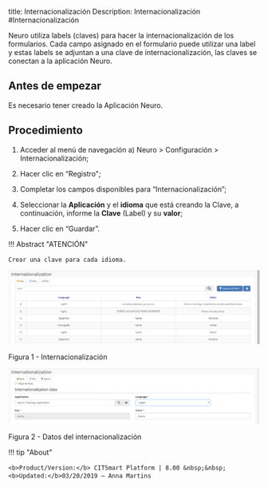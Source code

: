 title: Internacionalización
Description: Internacionalización
#Internacionalización

Neuro utiliza labels (claves) para hacer la internacionalización de los formularios. Cada campo asignado en el formulario puede utilizar una label y estas labels se adjuntan a una clave de internacionalización, las claves se conectan a la aplicación Neuro.

Antes de empezar
--------------

Es necesario tener creado la Aplicación Neuro.

Procedimiento
------------

1.  Acceder al menú de navegación a)	Neuro > Configuración > Internacionalización;

2.  Hacer clic en “Registro";

3.  Completar los campos disponibles para “Internacionalización”;

4.  Seleccionar la **Aplicación** y el **idioma** que está creando la Clave, a continuación, informe la **Clave** (Label) y su **valor**;

5.  Hacer clic en “Guardar”.


!!! Abstract "ATENCIÓN"

    Crear una clave para cada idioma.


![internationalization](images/neuro-5.png)

Figura 1 - Internacionalización


![internationalization](images/neuro-6.png)

Figura 2 - Datos del internacionalización


!!! tip "About"

    <b>Product/Version:</b> CITSmart Platform | 8.00 &nbsp;&nbsp;
    <b>Updated:</b>03/20/2019 – Anna Martins
